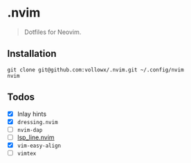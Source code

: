 # .nvim

> Dotfiles for Neovim.

## Installation

```
git clone git@github.com:vollowx/.nvim.git ~/.config/nvim
nvim
```

## Todos

- [x] Inlay hints
- [x] `dressing.nvim`
- [ ] `nvim-dap`
- [ ] [lsp_line.nvim](https://git.sr.ht/~whynothugo/lsp_lines.nvim)
- [x] `vim-easy-align`
- [ ] `vimtex`
